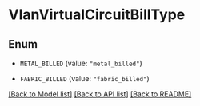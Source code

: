 # VlanVirtualCircuitBillType

## Enum


* `METAL_BILLED` (value: `"metal_billed"`)

* `FABRIC_BILLED` (value: `"fabric_billed"`)


[[Back to Model list]](../README.md#documentation-for-models) [[Back to API list]](../README.md#documentation-for-api-endpoints) [[Back to README]](../README.md)


